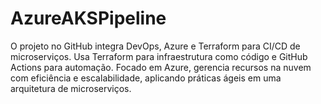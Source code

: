 # AzureAKSPipeline
O projeto no GitHub integra DevOps, Azure e Terraform para CI/CD de microserviços. Usa Terraform para infraestrutura como código e GitHub Actions para automação. Focado em Azure, gerencia recursos na nuvem com eficiência e escalabilidade, aplicando práticas ágeis em uma arquitetura de microserviços.


